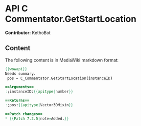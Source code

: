 # API C Commentator.GetStartLocation

**Contributor:** KethoBot

## Content

The following content is in MediaWiki markdown format:

```mediawiki
{{wowapi}}
Needs summary.
 pos = C_Commentator.GetStartLocation(instanceID)

==Arguments==
:;instanceID:{{apitype|number}}

==Returns==
:;pos:{{apitype|Vector3DMixin}}

==Patch changes==
* {{Patch 7.2.5|note=Added.}}
```